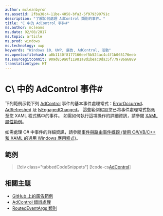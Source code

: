 ```yaml
---
author: mcleanbyron
ms.assetid: 2fba38c4-11be-4058-bfa3-5f979390791c
description: "了解如何處理 AdControl 類別的事件。"
title: "C 中的 AdControl 事件#"
ms.author: mcleans
ms.date: 02/08/2017
ms.topic: article
ms.prod: windows
ms.technology: uwp
keywords: "Windows 10, UWP, 廣告, AdControl, 活動"
ms.openlocfilehash: a0b1130f8177166eef5b524ac4c4f1b065176eeb
ms.sourcegitcommit: 909d859a0f11981a8d1beac0da35f779786a6889
translationtype: HT
---
```

# <a name="adcontrol-events-in-c"></a>C\ 中的 AdControl 事件# #  


下列範例示範下列 [AdControl](https://msdn.microsoft.com/library/windows/apps/microsoft.advertising.winrt.ui.adcontrol.aspx) 事件的基本事件處理常式：[ErrorOccurred](https://msdn.microsoft.com/library/windows/apps/xaml/microsoft.advertising.winrt.ui.adcontrol.erroroccurred.aspx)、[AdRefreshed](https://msdn.microsoft.com/library/windows/apps/xaml/microsoft.advertising.winrt.ui.adcontrol.adrefreshed.aspx) 及 [IsEngagedChanged](https://msdn.microsoft.com/library/windows/apps/xaml/microsoft.advertising.winrt.ui.adcontrol.isengagedchanged.aspx)。 這些範例假設您已將事件處理常式指派至您 XAML 程式碼中的事件。 如需如何執行這項操作的詳細資訊，請參閱 [XAML 屬性範例](xaml-properties-example.md)。

如需處理 C# 中事件的詳細資訊，請參閱[事件與路由事件概觀 (使用 C#/VB/C++ 和 XAML 的通用 Windows 應用程式)](http://msdn.microsoft.com/library/windows/apps/hh758286)。

## <a name="examples"></a>範例

> [!div class="tabbedCodeSnippets"]
[!code-cs[AdControl](./code/AdvertisingSamples/AdControlSamples/cs/MainPage.xaml.cs#EventHandlers)]

## <a name="related-topics"></a>相關主題

* [GitHub 上的廣告範例](http://aka.ms/githubads)
* [AdControl 錯誤處理](adcontrol-error-handling.md)
* [RoutedEventArgs 類別](http://msdn.microsoft.com/library/system.windows.routedeventargs.aspx)

 

 
